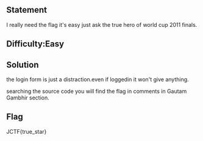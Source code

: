 ## Statement 

I really need the flag it's easy just ask the true hero of world cup 2011 finals.


## Difficulty:Easy


## Solution

the login form is just a distraction.even if loggedin it won't give anything.

searching the source code you will find the flag in comments in Gautam Gambhir section.


## Flag
JCTF{true_star}

